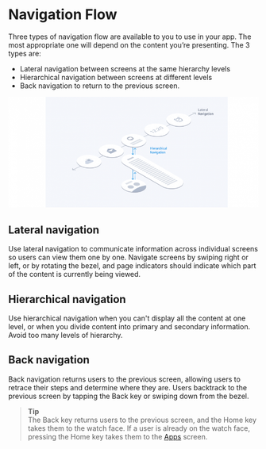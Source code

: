 # Navigation Flow

Three types of navigation flow are available to you to use in your app. The most appropriate one will depend on the content you’re presenting. The 3 types are:

-   Lateral navigation between screens at the same hierarchy levels
-   Hierarchical navigation between screens at different levels
-   Back navigation to return to the previous screen.


![](media/navigation_6.1.0-850x377.png)

## Lateral navigation

Use lateral navigation to communicate information across individual screens so users can view them one by one. Navigate screens by swiping right or left, or by rotating the bezel, and page indicators should indicate which part of the content is currently being viewed.

## Hierarchical navigation

Use hierarchical navigation when you can't display all the content at one level, or when you divide content into primary and secondary information. Avoid too many levels of hierarchy.

## Back navigation

Back navigation returns users to the previous screen, allowing users to retrace their steps and determine where they are. Users backtrack to the previous screen by tapping the Back key or swiping down from the bezel.


>**Tip**  
>The Back key returns users to the previous screen, and the Home key takes them to the watch face. If a user is already on the watch face, pressing the Home key takes them to the [Apps](../structure/apps.md) screen.
